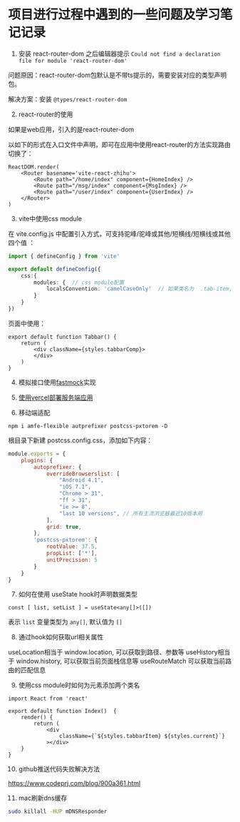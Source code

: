 # 项目进行过程中遇到的一些问题及学习笔记记录

1. 安装 react-router-dom 之后编辑器提示 `Could not find a declaration file for module 'react-router-dom'`

问题原因：react-router-dom包默认是不带ts提示的，需要安装对应的类型声明包。

解决方案：安装 `@types/react-router-dom`

2. react-router的使用

如果是web应用，引入的是react-router-dom

以如下的形式在入口文件中声明，即可在应用中使用react-router的方法实现路由切换了：

```tsx
ReactDOM.render(
	<Router basename='vite-react-zhihu'>
		<Route path="/home/index" component={HomeIndex} />
		<Route path="/msg/index" component={MsgIndex} />
		<Route path="/user/index" component={UserIndex} />
	</Router>
)
```

3. vite中使用css module

在 vite.config.js 中配置引入方式，可支持驼峰/驼峰或其他/短横线/短横线或其他四个值 ：

```ts
import { defineConfig } from 'vite'

export default defineConfig({
	css:{
		modules: {  // css module配置
			localsConvention: 'camelCaseOnly'  // 如果类名为  .tab-item, 使用时要写成 styles.tabItem
		}
	}
})

```

页面中使用：

```tsx
export default function Tabbar() {
	return (
		<div className={styles.tabbarComp}>
		</div>
	)
}
```

4. 模拟接口使用[fastmock](https://www.fastmock.site/#/project/17ad4659e546df135e2027055aba5443)实现

5. [使用vercel部署服务端应用](https://blog.csdn.net/u012961419/article/details/112369710)

6. 移动端适配

`npm i amfe-flexible autprefixer postcss-pxtorem -D`

根目录下新建 postcss.config.css，添加如下内容：

```js
module.exports = {
    plugins: {
        autoprefixer: {
            overrideBrowserslist: [
                "Android 4.1",
                "iOS 7.1",
                "Chrome > 31",
                "ff > 31",
                "ie >= 8",
                "last 10 versions", // 所有主流浏览器最近10版本用
            ],
            grid: true,
        },
        'postcss-pxtorem': {
            rootValue: 37.5,
            propList: ['*'],
            unitPrecision: 5
        }
    }
}
```

7. 如何在使用 useState hook时声明数据类型

```tsx
const [ list, setList ] = useState<any[]>([])
```

表示 `list` 变量类型为 `any[]`, 默认值为 `[]`

8. 通过hook如何获取url相关属性

useLocation相当于 window.location, 可以获取到路径、参数等
useHistory相当于 window.history, 可以获取当前页面栈信息等
useRouteMatch 可以获取当前路由的匹配信息

9. 使用css module时如何为元素添加两个类名

```tsx
import React from 'react'

export default function Index()  {
	render() {
		return (
			<div
				className={`${styles.tabbarItem} ${styles.current}`}
			></div>
	}
}
```

10. github推送代码失败解决方法

https://www.codeprj.com/blog/900a361.html

11. mac刷新dns缓存

```bash
sudo killall -HUP mDNSResponder
```
